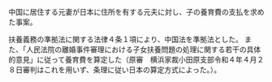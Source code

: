 中国に居住する元妻が日本に住所を有する元夫に対し、子の養育費の支払を求めた事案。

扶養義務の準拠法に関する法律４条１項により、中国法を準拠法とした。
また、「人民法院の離婚事件審理における子女扶養問題の処理に関する若干の具体的意見」に従って養育費を算定した（原審　横浜家裁小田原支部令和４年４月２８日審判はこれを用いず、条理に従い日本の算定方式によった。）。

